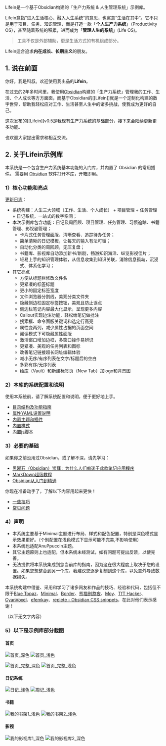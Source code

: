 
Lifein是一个基于Obsidian构建的「生产力系统 & 人生管理系统」示例库。

Lifein意指”进入生活核心、融入人生系统“的意思，也寓意”生活在其中“。它不只是用于项目、任务、知识管理，而是打造一款「**个人生产力系统**」（Productivity OS），甚至随着系统的积累，进而成为「**管理人生的系统**」(Life OS)。

> 工具不仅是外部辅助，更是生活方式的有机组成部分。

Lifein适合追求**内在成长、长期主义**的朋友。

## 1. 说在前面

你好，我是科叔。欢迎使用我出品的**Lifein**。

在过去的2年多时间里，我使用[Obsidian](https://obsidian.md)构建的「生产力系统」管理我的工作、生活、个人成长等方方面面，而基于Obsidian的[[Lifein]]就是一个定制化构建的数字世界，帮助我轻松应对工作、生活甚至人生中的诸多挑战，使我成为更好的自己。

这次发布的[[Lifein]]v0.5是我现有生产力系统的基础部分，接下来会陆续更新更多功能。

也欢迎大家提出需求和相互交流。

## 2. 关于Lifein示例库

本系统是一个包含生产力系统基本功能的入门库，并内置了 Obsidian 的常用插件。 需要用 [Obsidian](https://obsidian.md/) 软件打开本库，开箱即用。

### 1）核心功能和亮点
[更新日志](https://github.com/ichris007/Obsidian_Lifein/blob/main/Settings/%E7%B3%BB%E7%BB%9F%E8%AE%BE%E7%BD%AE/%E6%9B%B4%E6%96%B0%E6%97%A5%E5%BF%97.md)：
- 系统构建：人生三大领域（工作、生活、个人成长） + 项目管理 + 任务管理 + 日记系统，一站式的数字空间；
- 本次示例库包含功能：日记及周回顾、项目管理、任务管理、习惯追踪、书籍管理、影视剧管理；
	- 卡片式任务管理面版，清晰查看、追踪待办任务；
	- 简单清晰的日记模板，让每天的输入有法可循；
	- 自动化分类的周回顾，无压复盘；
	- 书籍库、影视库自动添加新书/新剧，畅游知识海洋、纵览影视佳片；
	- 轻易上手的知识管理体验，从信息收集到知识关联，消除信息孤岛，沉浸式、体系化学习；
- 其它亮点
	- 方便从标题栏修改文件名
	- 更紧凑的标签标题
	- 更小的固定标签宽度
	- 文件浏览器分割线，美观分类文件夹
	- 隐藏侧边栏固定标签按钮，美观且防止误点
	- 侧边栏笔记内容最大化显示，呈现更多内容
	- Callout实现边注功能，轻松给笔记做批注
	- 搜索框、命令面版关键词和选定行高亮
	- 属性变两列，减少属性占据的页面空间
	- 阅读模式下可隐藏属性面版
	- 激活窗口增加边框，多窗口操作易辨识
	- 更紧凑、美观的任务列表和图标
	- 改善笔记链接超长网址编辑体验
	- 减小无序/有序列表在文字/标题后的空白
	- 多彩有序/无序列表
	- 给库（Vault）和新建标签页（New Tab）加logo和背景图

### 2）本库的系统配置和说明
使用本系统前，请了解系统配置和说明，便于更好地上手。
- [目录结构及功能指南](https://github.com/ichris007/Obsidian_Lifein/blob/main/Settings/%E7%B3%BB%E7%BB%9F%E8%AE%BE%E7%BD%AE/Lifein_%E7%9B%AE%E5%BD%95%E7%BB%93%E6%9E%84%E5%8F%8A%E5%8A%9F%E8%83%BD%E6%8C%87%E5%8D%97.md)
- [属性YAML设置说明](https://github.com/ichris007/Obsidian_Lifein/blob/main/Settings/%E7%B3%BB%E7%BB%9F%E8%AE%BE%E7%BD%AE/Lifein_%E5%B1%9E%E6%80%A7YAML%E8%AE%BE%E7%BD%AE%E8%AF%B4%E6%98%8E.md)
- [内置主题和插件](https://github.com/ichris007/Obsidian_Lifein/blob/main/Settings/%E7%B3%BB%E7%BB%9F%E8%AE%BE%E7%BD%AE/Lifein_%E5%86%85%E7%BD%AE%E4%B8%BB%E9%A2%98%E5%92%8C%E6%8F%92%E4%BB%B6.md)
- [内置样式](https://github.com/ichris007/Obsidian_Lifein/blob/main/Settings/%E7%B3%BB%E7%BB%9F%E8%AE%BE%E7%BD%AE/Lifein_%E5%86%85%E7%BD%AE%E6%A0%B7%E5%BC%8F.md)
- [内置js脚本](https://github.com/ichris007/Obsidian_Lifein/blob/main/Settings/%E7%B3%BB%E7%BB%9F%E8%AE%BE%E7%BD%AE/Lifein_%E5%86%85%E7%BD%AEjs%E8%84%9A%E6%9C%AC.md)

### 3）必要的基础
如果你之前没用过Obsidian，或了解不深，请先学习：
- [黑曜石（Obsidian）崇拜：为什么人们痴迷于此款笔记应用程序](https://github.com/ichris007/Obsidian_Lifein/blob/main/Settings/Obsidian%E8%B5%84%E6%96%99/%E9%BB%91%E6%9B%9C%E7%9F%B3%E5%B4%87%E6%8B%9C%EF%BC%9A%E4%B8%BA%E4%BB%80%E4%B9%88%E4%BA%BA%E4%BB%AC%E7%97%B4%E8%BF%B7%E4%BA%8E%E6%AD%A4%E6%AC%BE%E7%AC%94%E8%AE%B0%E5%BA%94%E7%94%A8%E7%A8%8B%E5%BA%8F.md)
- [MarkDown超级教程](https://github.com/ichris007/Obsidian_Lifein/blob/main/Settings/Obsidian%E8%B5%84%E6%96%99/MarkDown%E8%B6%85%E7%BA%A7%E6%95%99%E7%A8%8B.md)
- [Obsidian从入门到精通](https://github.com/ichris007/Obsidian_Lifein/blob/main/Settings/Obsidian%E8%B5%84%E6%96%99/Obsidian%E4%BB%8E%E5%85%A5%E9%97%A8%E5%88%B0%E7%B2%BE%E9%80%9A.md)

你现在准备动手了，了解以下内容用起来更快！
- [一些技巧](https://github.com/ichris007/Obsidian_Lifein/blob/main/Settings/%E7%B3%BB%E7%BB%9F%E8%AE%BE%E7%BD%AE/%E4%B8%80%E4%BA%9B%E6%8A%80%E5%B7%A7.md)
- [常见问题](https://github.com/ichris007/Obsidian_Lifein/blob/main/Settings/%E7%B3%BB%E7%BB%9F%E8%AE%BE%E7%BD%AE/%E5%B8%B8%E8%A7%81%E9%97%AE%E9%A2%98.md)

### 4）声明 
- 本系统主要基于Minimal主题进行布局、样式和配色配置，特别是深色模式显示效果更好。（个别配置在浅色模式下显示可能不完美,不影响使用）
- 本系统也适配AnuPpuccin主题。
- 其它主题原则上也适配，但本系统未经测试，如有问题可提出反馈，以使完善。
- 无法提供将本系统集成到您当前库的指南，因为这在很大程度上取决于您的设置。如果您想整合到另一个库，我建议您逐步复制到这个库，以免意外导致数据损失。

本系统构建中借鉴、采用和学习了诸多网友和作品的技巧、经验和代码，包括但不限于[Blue Topaz](https://github.com/PKM-er/Blue-topaz-example)、[Minimal](https://github.com/kepano/obsidian-minimal)、[Border](https://github.com/Akifyss/obsidian-border)、[熊猫别熬夜](https://forum-zh.obsidian.md/u/%E7%86%8A%E7%8C%AB%E5%88%AB%E7%86%AC%E5%A4%9C)、[Moy](https://forum-zh.obsidian.md/u/moy/summary)、[TfT Hacker](https://tfthacker.com/)、[CyanVoxel](https://github.com/CyanVoxel/)、[efemkay](https://github.com/efemkay)、[replete - Obsidian CSS snippets](https://github.com/replete/obsidian-minimal-theme-css-snippets)，在此对他们表示感谢！

（以下无文字内容）
### 5）以下是示例库部分截图
#### 首页
![首页_深色](https://github.com/user-attachments/assets/6fcda342-b6aa-4369-a557-46e0fd70f3f3)
![首页_浅色](https://github.com/user-attachments/assets/65349a22-15da-45ee-9f75-c311838cfc2b)

![首页_完整_深色](https://github.com/user-attachments/assets/411dbb5b-e5af-4659-8fba-7de24aa6166c)
![首页_完整_浅色](https://github.com/user-attachments/assets/c797c08b-3bc9-42f1-93c5-961961d0d7aa)

#### 日记系统
![日记_浅色](https://github.com/user-attachments/assets/b509a74f-bea6-4b95-9b75-9ca748128e18)
![周记_浅色](https://github.com/user-attachments/assets/528d8f88-737e-4fa2-be25-9be33861c6da)

#### 书籍
![我的书架1_浅色](https://github.com/user-attachments/assets/fa734ec3-76cb-4d87-96f9-5985697c4869)
![我的书架2_浅色](https://github.com/user-attachments/assets/9965cb36-aced-4641-bf62-fb7e4cd3182e)

#### 影视
![我的影视库1_深色](https://github.com/user-attachments/assets/d4d6c3b1-ed48-4764-9b04-bd71782396bd)
![我的影视库2_深色](https://github.com/user-attachments/assets/dae1f9f4-3204-413b-9a94-a576c8411b55)

